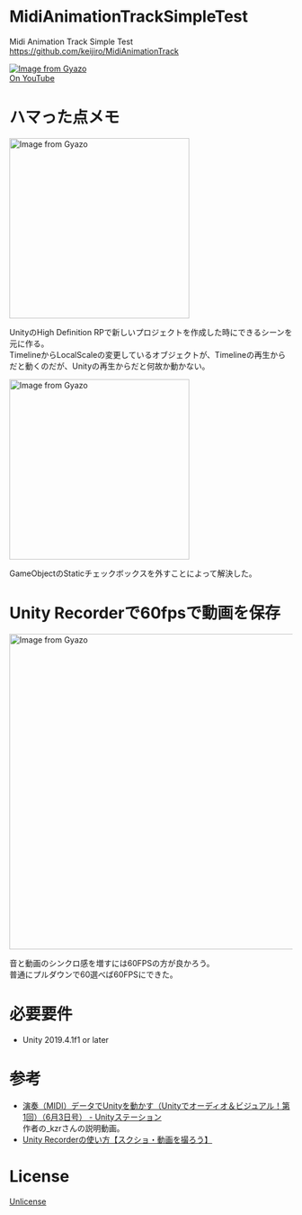 # MidiAnimationTrackSimpleTest
Midi Animation Track Simple Test https://github.com/keijiro/MidiAnimationTrack
  
[![Image from Gyazo](https://i.gyazo.com/16bde44a3651c754a43b8d79edd2a92d.gif)](https://gyazo.com/16bde44a3651c754a43b8d79edd2a92d)  
[On YouTube](https://youtu.be/rLj5W-q6ovw)

# ハマった点メモ
<a href="https://gyazo.com/94f2b9119fd90e321828c782c0733ba3"><img src="https://i.gyazo.com/94f2b9119fd90e321828c782c0733ba3.png" alt="Image from Gyazo" width="320"/></a>

UnityのHigh Definition RPで新しいプロジェクトを作成した時にできるシーンを元に作る。  
TimelineからLocalScaleの変更しているオブジェクトが、Timelineの再生からだと動くのだが、Unityの再生からだと何故か動かない。  
  
<a href="https://gyazo.com/0e51aeac586b0822f0129ce880e6e5f4"><img src="https://i.gyazo.com/0e51aeac586b0822f0129ce880e6e5f4.png" alt="Image from Gyazo" width="320"/></a>  
  
GameObjectのStaticチェックボックスを外すことによって解決した。

# Unity Recorderで60fpsで動画を保存

<a href="https://gyazo.com/65b0e3349225af57cd35c5f30ca81209"><img src="https://i.gyazo.com/65b0e3349225af57cd35c5f30ca81209.png" alt="Image from Gyazo" width="560"/></a>

音と動画のシンクロ感を増すには60FPSの方が良かろう。  
普通にプルダウンで60選べば60FPSにできた。

# 必要要件
- Unity 2019.4.1f1 or later

# 参考
- [演奏（MIDI）データでUnityを動かす（Unityでオーディオ＆ビジュアル！第1回）（6月3日号） - Unityステーション](https://youtu.be/JxUcGRTHnL8)   
作者の_kzrさんの説明動画。  
- [Unity Recorderの使い方【スクショ・動画を撮ろう】](https://dkrevel.com/unity-explain/unity-recorder/)


# License
[Unlicense](https://unlicense.org/)
